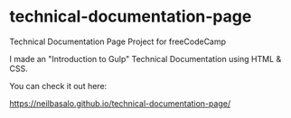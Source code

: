 # technical-documentation-page

Technical Documentation Page Project for freeCodeCamp

I made an "Introduction to Gulp" Technical Documentation using HTML & CSS.

You can check it out here:

https://neilbasalo.github.io/technical-documentation-page/
